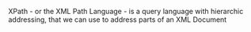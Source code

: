 XPath - or the XML Path Language - is a query language with hierarchic addressing, that we can use to address parts of an XML Document
